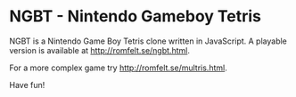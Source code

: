 # NGBT - Nintendo Gameboy Tetris

NGBT is a Nintendo Game Boy Tetris clone written in JavaScript. A playable version is available at http://romfelt.se/ngbt.html. 

For a more complex game try http://romfelt.se/multris.html.

Have fun!
